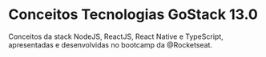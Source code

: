# Conceitos Tecnologias GoStack 13.0
 Conceitos da stack NodeJS, ReactJS, React Native e TypeScript, apresentadas e desenvolvidas no bootcamp da @Rocketseat.
